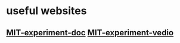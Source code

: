 # useful websites
[MIT-experiment-doc][mit]
[MIT-experiment-vedio][mit-vedio]
--------
[mit]:http://web.mit.edu/hml/notes.html
[mit-vedio]:https://www.youtube.com/watch?v=plkDAEx80bQ&list=PLfF--3o8i4r82vJ0kjCVYgqKgyVM5QwN0
